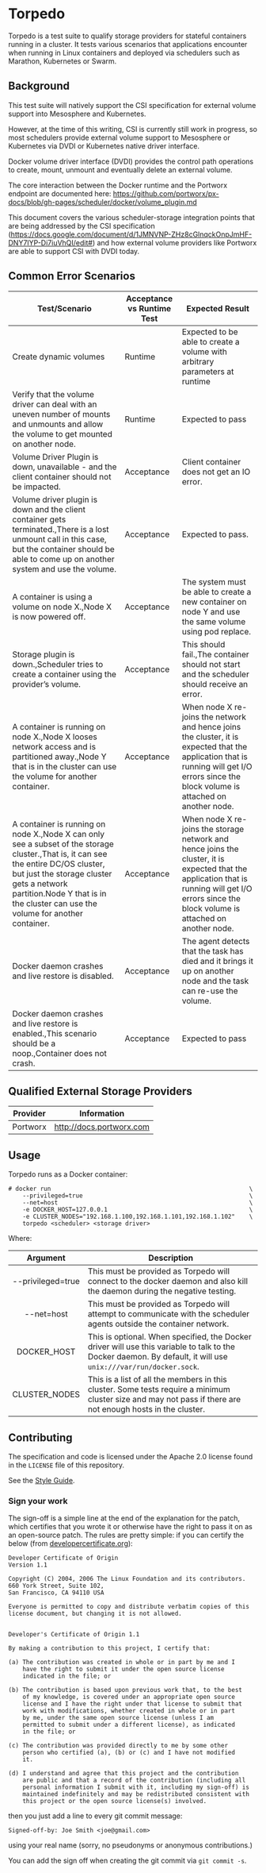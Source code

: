 # Torpedo
Torpedo is a test suite to qualify storage providers for stateful containers running in a cluster.  It tests various scenarios that applications encounter when running in Linux containers and deployed via schedulers such as Marathon, Kubernetes or Swarm.

## Background
This test suite will natively support the CSI specification for external volume support into Mesosphere and Kubernetes.

However, at the time of this writing, CSI is currently still work in progress, so most schedulers provide external volume support to Mesosphere or Kubernetes via DVDI or Kubernetes native driver interface.

Docker volume driver interface (DVDI) provides the control path operations to create, mount, unmount and eventually delete an external volume.

The core interaction between the Docker runtime and the Portworx endpoint are documented here: https://github.com/portworx/px-docs/blob/gh-pages/scheduler/docker/volume_plugin.md

This document covers the various scheduler-storage integration points that are being addressed by the CSI specification (https://docs.google.com/document/d/1JMNVNP-ZHz8cGlnqckOnpJmHF-DNY7IYP-Di7iuVhQI/edit#) and how external volume providers like Portworx are able to support CSI with DVDI today.

## Common Error Scenarios
| Test/Scenario                                                                                                                                                                                                                                                      | Acceptance vs Runtime Test | Expected Result                                                                                                                                                                                   |
|--------------------------------------------------------------------------------------------------------------------------------------------------------------------------------------------------------------------------------------------------------------------|----------------------------|---------------------------------------------------------------------------------------------------------------------------------------------------------------------------------------------------|
| Create dynamic volumes                                                                                                                                                                                                                                             | Runtime                    | Expected to be able to create a volume with arbitrary parameters at runtime                                                                                                                       |
| Verify that the volume driver can deal with an uneven number of mounts and unmounts and allow the volume to get mounted on another node.                                                                                                                           | Runtime                    | Expected to pass                                                                                                                                                                                  |
| Volume Driver Plugin is down, unavailable - and the client container should not be impacted.                                                                                                                                                                       | Acceptance                 | Client container does not get an IO error.                                                                                                                                                        |
| Volume driver plugin is down and the client container gets terminated.,There is a lost unmount call in this case, but the container should be able to come up on another system and use the volume.                                                                | Acceptance                 | Expected to pass.                                                                                                                                                                                 |
| A container is using a volume on node X.,Node X is now powered off.                                                                                                                                                                                                | Acceptance                 | The system must be able to create a new container on node Y and use the same volume using pod replace.                                                                                            |
| Storage plugin is down.,Scheduler tries to create a container using the provider’s volume.                                                                                                                                                                         | Acceptance                 | This should fail.,The container should not start and the scheduler should receive an error.                                                                                                       |
| A container is running on node X.,Node X looses network access and is partitioned away.,Node Y that is in the cluster can use the volume for another container.                                                                                                    | Acceptance                 | When node X re-joins the network and hence joins the cluster, it is expected that the application that is running will get I/O errors since the block volume is attached on another node.         |
| A container is running on node X.,Node X can only see a subset of the storage cluster.,That is, it can see the entire DC/OS cluster, but just the storage cluster gets a network partition.Node Y that is in the cluster can use the volume for another container. | Acceptance                 | When node X re-joins the storage network and hence joins the cluster, it is expected that the application that is running will get I/O errors since the block volume is attached on another node. |
| Docker daemon crashes and live restore is disabled.                                                                                                                                                                                                                | Acceptance                 | The agent detects that the task has died and it brings it up on another node and the task can re-use the volume.                                                                                  |
| Docker daemon crashes and live restore is enabled.,This scenario should be a noop.,Container does not crash.                                                                                                                                                       | Acceptance                 | Expected to pass                                                                                                                                                                                  |

## Qualified External Storage Providers
| Provider                         | Information              |
|----------------------------------|--------------------------|
| Portworx                         | http://docs.portworx.com |

## Usage

Torpedo runs as a Docker container:

```
# docker run                                                        \
    --privileged=true                                               \
    --net=host                                                      \
	-e DOCKER_HOST=127.0.0.1                                        \
	-e CLUSTER_NODES="192.168.1.100,192.168.1.101,192.168.1.102"    \
	torpedo <scheduler> <storage driver>
```

Where:

|  Argument | Description
|:---------:|------------------------------------------------------------------------------------------------------------------------------------------------------------------------
| --privileged=true | This must be provided as Torpedo will connect to the docker daemon and also kill the daemon during the negative testing.
| --net=host | This must be provided as Torpedo will attempt to communicate with the scheduler agents outside the container network.
| DOCKER_HOST | This is optional.  When specified, the Docker driver will use this variable to talk to the Docker daemon.  By default, it will use `unix:///var/run/docker.sock`.
| CLUSTER_NODES | This is a list of all the members in this cluster.  Some tests require a minimum cluster size and may not pass if there are not enough hosts in the cluster.

## Contributing

The specification and code is licensed under the Apache 2.0 license found in 
the `LICENSE` file of this repository.  

See the [Style Guide](STYLEGUIDE.md).

### Sign your work

The sign-off is a simple line at the end of the explanation for the
patch, which certifies that you wrote it or otherwise have the right to
pass it on as an open-source patch.  The rules are pretty simple: if you
can certify the below (from
[developercertificate.org](http://developercertificate.org/)):

```
Developer Certificate of Origin
Version 1.1

Copyright (C) 2004, 2006 The Linux Foundation and its contributors.
660 York Street, Suite 102,
San Francisco, CA 94110 USA

Everyone is permitted to copy and distribute verbatim copies of this
license document, but changing it is not allowed.


Developer's Certificate of Origin 1.1

By making a contribution to this project, I certify that:

(a) The contribution was created in whole or in part by me and I
    have the right to submit it under the open source license
    indicated in the file; or

(b) The contribution is based upon previous work that, to the best
    of my knowledge, is covered under an appropriate open source
    license and I have the right under that license to submit that
    work with modifications, whether created in whole or in part
    by me, under the same open source license (unless I am
    permitted to submit under a different license), as indicated
    in the file; or

(c) The contribution was provided directly to me by some other
    person who certified (a), (b) or (c) and I have not modified
    it.

(d) I understand and agree that this project and the contribution
    are public and that a record of the contribution (including all
    personal information I submit with it, including my sign-off) is
    maintained indefinitely and may be redistributed consistent with
    this project or the open source license(s) involved.
```

then you just add a line to every git commit message:

    Signed-off-by: Joe Smith <joe@gmail.com>

using your real name (sorry, no pseudonyms or anonymous contributions.)

You can add the sign off when creating the git commit via `git commit -s`.
